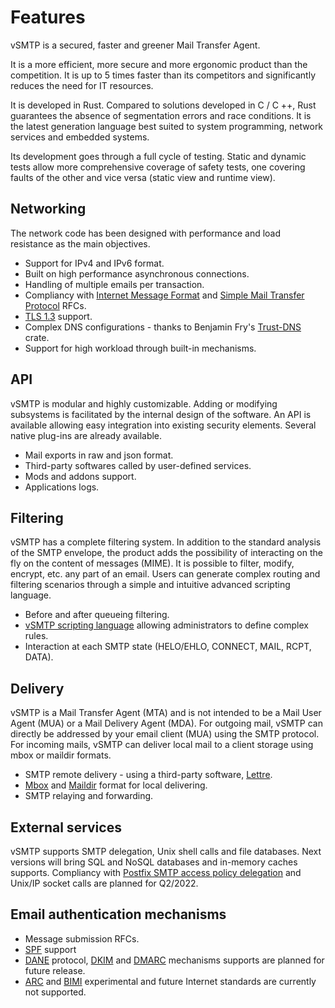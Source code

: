# Features

vSMTP is a secured, faster and greener Mail Transfer Agent.

It is a more efficient, more secure and more ergonomic product than the competition. It is up to 5 times faster than its competitors and significantly reduces the need for IT resources.

It is developed in Rust. Compared to solutions developed in C / C ++, Rust guarantees the absence of segmentation errors and race conditions. It is the latest generation language best suited to system programming, network services and embedded systems.

Its development goes through a full cycle of testing. Static and dynamic tests allow more comprehensive coverage of safety tests, one covering faults of the other and vice versa (static view and runtime view).

## Networking

The network code has been designed with performance and load resistance as the main objectives.

- Support for IPv4 and IPv6 format.
- Built on high performance asynchronous connections.
- Handling of multiple emails per transaction.
- Compliancy with [Internet Message Format] and [Simple Mail Transfer Protocol] RFCs.
- [TLS 1.3] support.
- Complex DNS configurations - thanks to Benjamin Fry's [Trust-DNS] crate.
- Support for high workload through built-in mechanisms.


[Internet Message Format]: https://datatracker.ietf.org/doc/html/rfc5322
[Simple Mail Transfer Protocol]: https://datatracker.ietf.org/doc/html/rfc5321
[TLS 1.3]: https://datatracker.ietf.org/doc/html/rfc8446
[Trust-DNS]: https://github.com/bluejekyll/trust-dns

## API

vSMTP is modular and highly customizable.  Adding or modifying subsystems is facilitated by the internal design of the software. An API is available allowing easy integration into existing security elements. Several native plug-ins are already available.

- Mail exports in raw and json format.
- Third-party softwares called by user-defined services.
- Mods and addons support.
- Applications logs.

## Filtering

vSMTP has a complete filtering system. In addition to the standard analysis of the SMTP envelope, the product adds the possibility of interacting on the fly on the content of messages (MIME). It is possible to filter, modify, encrypt, etc. any part of an email. Users can generate complex routing and filtering scenarios through a simple and intuitive advanced scripting language.

- Before and after queueing filtering.
- [vSMTP scripting language] allowing administrators to define complex rules.
- Interaction at each SMTP state (HELO/EHLO, CONNECT, MAIL, RCPT, DATA).

[vSMTP Scripting Language]: reference/vSL/vsl.md

## Delivery

vSMTP is a Mail Transfer Agent (MTA) and is not intended to be a Mail User Agent (MUA) or a Mail Delivery Agent (MDA). For outgoing mail, vSMTP can directly be addressed by your email client (MUA) using the SMTP protocol. For incoming mails, vSMTP can deliver local mail to a client storage using mbox or maildir formats.

- SMTP remote delivery - using a third-party software, [Lettre].
- [Mbox] and [Maildir] format for local delivering.
- SMTP relaying and forwarding.

[Mbox]: https://datatracker.ietf.org/doc/html/rfc4155
[Maildir]: https://en.wikipedia.org/wiki/Maildir
[Lettre]: https://github.com/lettre/lettre

## External services

vSMTP supports SMTP delegation, Unix shell calls and file databases.
Next versions will bring SQL and NoSQL databases and in-memory caches supports. Compliancy with [Postfix SMTP access policy delegation] and Unix/IP socket calls are planned for Q2/2022.

[Postfix SMTP access policy delegation]: http://www.postfix.org/SMTPD_POLICY_README.html

## Email authentication mechanisms

- Message submission RFCs.
- [SPF] support
- [DANE] protocol, [DKIM] and [DMARC] mechanisms supports are planned for future release.
- [ARC] and [BIMI] experimental and future Internet standards are currently not supported.

[DANE]: https://www.rfc-editor.org/rfc/rfc7671.html 
[SPF]: https://www.rfc-editor.org/rfc/rfc7208.html
[DKIM]: https://www.rfc-editor.org/rfc/rfc6376.html
[DMARC]: https://www.rfc-editor.org/rfc/rfc7489.html
[ARC]: https://www.rfc-editor.org/rfc/rfc8617.html
[BIMI]: https://tools.ietf.org/id/draft-blank-ietf-bimi-00.html
